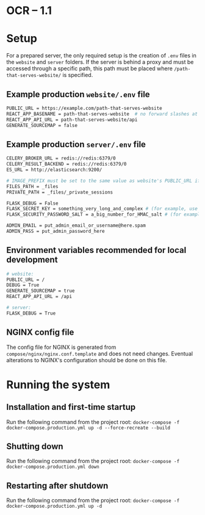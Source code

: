# OCR – 1.1

# Setup
For a prepared server, the only required setup is the creation of `.env` files in the `website` and `server` folders. If the server is behind a proxy and must be accessed through a specific path, this path must be placed where `/path-that-serves-website/` is specified.

## Example production `website/.env` file
```sh
PUBLIC_URL = https://example.com/path-that-serves-website
REACT_APP_BASENAME = path-that-serves-website  # no forward slashes at the start or end
REACT_APP_API_URL = path-that-serves-website/api
GENERATE_SOURCEMAP = false
```

## Example production `server/.env` file
```sh
CELERY_BROKER_URL = redis://redis:6379/0
CELERY_RESULT_BACKEND = redis://redis:6379/0
ES_URL = http://elasticsearch:9200/

# IMAGE_PREFIX must be set to the same value as website's PUBLIC_URL if PUBLIC_URL is not '/'
FILES_PATH = _files
PRIVATE_PATH = _files/_private_sessions

FLASK_DEBUG = False
FLASK_SECRET_KEY = something_very_long_and_complex # (for example, use python's secrets.token_hex())
FLASK_SECURITY_PASSWORD_SALT = a_big_number_for_HMAC_salt # (for example, use python's secrets.SystemRandom().getrandbits(128))

ADMIN_EMAIL = put_admin_email_or_username@here.spam
ADMIN_PASS = put_admin_password_here
```

## Environment variables recommended for local development
```sh
# website:
PUBLIC_URL = /
DEBUG = True
GENERATE_SOURCEMAP = true
REACT_APP_API_URL = /api

# server:
FLASK_DEBUG = True
```

## NGINX config file
The config file for NGINX is generated from `compose/nginx/nginx.conf.template` and does not need changes. Eventual alterations to NGINX's configuration should be done on this file.

# Running the system

## Installation and first-time startup

Run the following command from the project root:
`docker-compose -f docker-compose.production.yml up -d --force-recreate --build`

## Shutting down

Run the following command from the project root:
`docker-compose -f docker-compose.production.yml down`

## Restarting after shutdown

Run the following command from the project root:
`docker-compose -f docker-compose.production.yml up -d`
